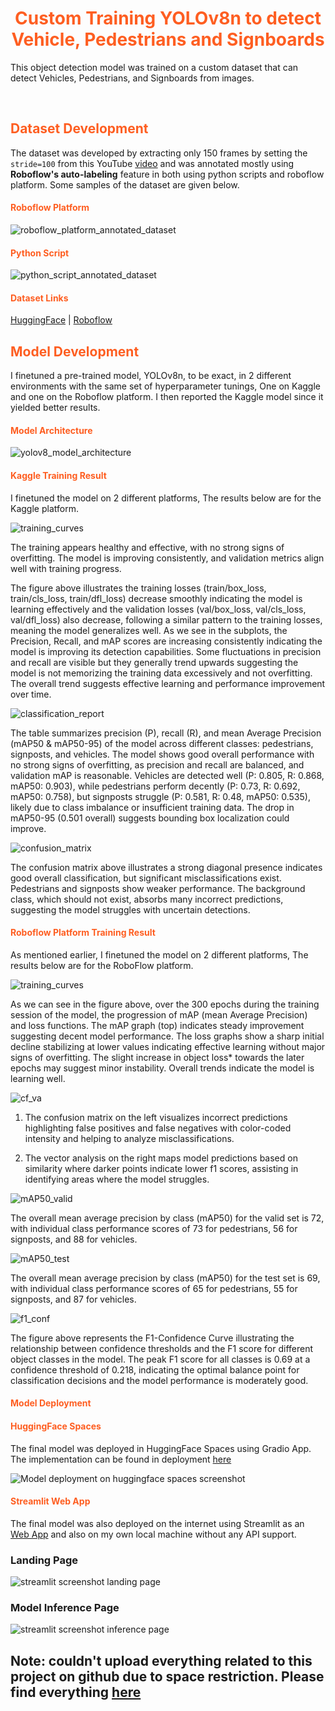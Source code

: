 <h1 align='center' style=color:#fe5e21;><strong>Custom Training YOLOv8n to detect Vehicle, Pedestrians and Signboards</strong></h1>

This object detection model was trained on a custom dataset that can detect Vehicles, Pedestrians, and Signboards from images.

<br/>

<h2 style=color:#fe5e21;>Dataset Development</h2>

The dataset was developed by extracting only 150 frames by setting the `stride=100` from this YouTube [video](https://www.youtube.com/watch?v=7HaJArMDKgI&ab_channel=JUtah) and was annotated mostly using **Roboflow's auto-labeling** feature in both using python scripts and roboflow platform.
Some samples of the dataset are given below.

<h4 style=color:#fe5e21;>Roboflow Platform</h4>

![roboflow_platform_annotated_dataset](https://raw.githubusercontent.com/RezuwanHassan262/YOLOv8-Custom-Training-Object-Detection/main/images/roboflow_annotated_data.PNG)


<h4 style=color:#fe5e21;>Python Script</h4>

![python_script_annotated_dataset](https://raw.githubusercontent.com/RezuwanHassan262/YOLOv8-Custom-Training-Object-Detection/main/images/annotated_data_batch.png)


<h4 style=color:#fe5e21;>Dataset Links</h4>

[HuggingFace](https://www.youtube.com/watch?v=7HaJArMDKgI&ab_channel=JUtah) | [Roboflow](https://app.roboflow.com/bondstein-technologies-limited/bondstein_project/browse?queryText=&pageSize=50&startingIndex=0&browseQuery=true)


<h2 style=color:#fe5e21;>Model Development</h2>

I finetuned a pre-trained model, YOLOv8n, to be exact, in 2 different environments with the same set of hyperparameter tunings, One on Kaggle and one on the Roboflow platform. I then reported the Kaggle model since it yielded better results.


<h4 style=color:#fe5e21;>Model Architecture</h4>

![yolov8_model_architecture](https://raw.githubusercontent.com/RezuwanHassan262/YOLOv8-Custom-Training-Object-Detection/main/images/YOLOv8n_architecture.jpg)


<h4 style=color:#fe5e21;>Kaggle Training Result</h4>

I finetuned the model on 2 different platforms, The results below are for the Kaggle platform.

![training_curves](https://raw.githubusercontent.com/RezuwanHassan262/YOLOv8-Custom-Training-Object-Detection/main/images/results.png)

The training appears healthy and effective, with no strong signs of overfitting. The model is improving consistently, and validation metrics align well with training progress.

The figure above illustrates the training losses (train/box_loss, train/cls_loss, train/dfl_loss) decrease smoothly indicating the model is learning effectively and the validation losses (val/box_loss, val/cls_loss, val/dfl_loss) also decrease, following a similar pattern to the training losses, meaning the model generalizes well. As we see in the subplots, the Precision, Recall, and mAP scores are increasing consistently indicating the model is improving its detection capabilities. Some fluctuations in precision and recall are visible but they generally trend upwards suggesting the model is not memorizing the training data excessively and not overfitting. The overall trend suggests effective learning and performance improvement over time.


![classification_report](https://raw.githubusercontent.com/RezuwanHassan262/YOLOv8-Custom-Training-Object-Detection/main/images/cr.PNG)

The table summarizes precision (P), recall (R), and mean Average Precision (mAP50 & mAP50-95) of the model across different classes: pedestrians, signposts, and vehicles.
The model shows good overall performance with no strong signs of overfitting, as precision and recall are balanced, and validation mAP is reasonable. Vehicles are detected well (P: 0.805, R: 0.868, mAP50: 0.903), while pedestrians perform decently (P: 0.73, R: 0.692, mAP50: 0.758), but signposts struggle (P: 0.581, R: 0.48, mAP50: 0.535), likely due to class imbalance or insufficient training data. The drop in mAP50-95 (0.501 overall) suggests bounding box localization could improve. 


![confusion_matrix](https://raw.githubusercontent.com/RezuwanHassan262/YOLOv8-Custom-Training-Object-Detection/main/images/cf.png)

The confusion matrix above illustrates a strong diagonal presence indicates good overall classification, but significant misclassifications exist. Pedestrians and signposts show weaker performance. The background class, which should not exist, absorbs many incorrect predictions, suggesting the model struggles with uncertain detections. 


<h4 style=color:#fe5e21;>Roboflow Platform Training Result</h4>

As mentioned earlier, I finetuned the model on 2 different platforms, The results below are for the RoboFlow platform.

![training_curves](https://raw.githubusercontent.com/RezuwanHassan262/YOLOv8-Custom-Training-Object-Detection/main/images/graphs.PNG)

As we can see in the figure above, over the 300 epochs during the training session of the model, the progression of mAP (mean Average Precision) and loss functions. The mAP graph (top) indicates steady improvement suggesting decent model performance. The loss graphs show a sharp initial decline stabilizing at lower values indicating effective learning without major signs of overfitting. The slight increase in object loss* towards the later epochs may suggest minor instability. Overall trends indicate the model is learning well.


![cf_va](https://raw.githubusercontent.com/RezuwanHassan262/YOLOv8-Custom-Training-Object-Detection/main/images/x1.PNG)


1. The confusion matrix on the left visualizes incorrect predictions highlighting false positives and false negatives with color-coded intensity and helping to analyze misclassifications. 

2. The vector analysis on the right maps model predictions based on similarity where darker points indicate lower f1 scores, assisting in identifying areas where the model struggles.



![mAP50_valid](https://raw.githubusercontent.com/RezuwanHassan262/YOLOv8-Custom-Training-Object-Detection/main/images/x3.PNG)

The overall mean average precision by class (mAP50) for the valid set is 72, with individual class performance scores of 73 for pedestrians, 56 for signposts, and 88 for vehicles. 

![mAP50_test](https://raw.githubusercontent.com/RezuwanHassan262/YOLOv8-Custom-Training-Object-Detection/main/images/x2.PNG)

The overall mean average precision by class (mAP50) for the test set is 69, with individual class performance scores of 65 for pedestrians, 55 for signposts, and 87 for vehicles. 

![f1_conf](https://raw.githubusercontent.com/RezuwanHassan262/YOLOv8-Custom-Training-Object-Detection/main/images/f1_conf.PNG)

The figure above represents the F1-Confidence Curve illustrating the relationship between confidence thresholds and the F1 score for different object classes in the model. The peak F1 score for all classes is 0.69 at a confidence threshold of 0.218, indicating the optimal balance point for classification decisions and the model performance is moderately good.

<h4 style=color:#fe5e21;>Model Deployment</h4>

<h4 style=color:#fe5e21;>HuggingFace Spaces</h4>

The final model was deployed in HuggingFace Spaces using Gradio App. The implementation can be found in deployment [here](https://huggingface.co/spaces/Rezuwan/Road_and_Pedestrian_Detection)

![Model deployment on huggingface spaces screenshot](https://raw.githubusercontent.com/RezuwanHassan262/YOLOv8-Custom-Training-Object-Detection/main/images/inference_image_ss.PNG) 

<h4 style=color:#fe5e21;>Streamlit Web App</h4>

The final model was also deployed on the internet using Streamlit as an [Web App](https://yolov8-custom-training-object-detection-j3besa9ppegzcdzslzsk8t.streamlit.app/) and also on my own local machine without any API support.

### Landing Page

![streamlit screenshot landing page](https://raw.githubusercontent.com/RezuwanHassan262/YOLOv8-Custom-Training-Object-Detection/main/images/streamlit_1.PNG) 

### Model Inference Page

![streamlit screenshot inference page](https://raw.githubusercontent.com/RezuwanHassan262/YOLOv8-Custom-Training-Object-Detection/main/images/streamlit_2.PNG) 

## Note: couldn't upload everything related to this project on github due to space restriction. Please find everything [here](https://drive.google.com/drive/folders/1Mf7FGdRDhd3JZC-tb-gghykeM1qa4cc6?usp=sharing)
